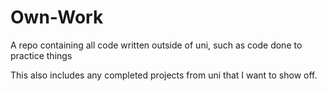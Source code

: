 # Own-Work
A repo containing all code written outside of uni, such as code done to practice things

This also includes any completed projects from uni that I want to show off.
